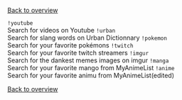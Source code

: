 [Back to overview](/README.md)

`!youtube`  
Search for videos on Youtube
`!urban`  
Search for slang words on Urban Dictionnary
`!pokemon`  
Search for your favorite pokémons
`!twitch`  
Search for your favorite twitch streamers
`!imgur`  
Search for the dankest memes images on imgur
`!manga`  
Search for your favorite mango from MyAnimeList
`!anime`  
Search for your favorite animu from MyAnimeList(edited)

[Back to overview](/README.md)
